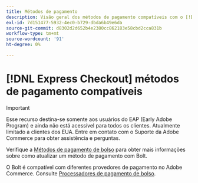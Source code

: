 ```yaml
---
title: Métodos de pagamento
description: Visão geral dos métodos de pagamento compatíveis com o [!DNL Express Checkout] para extensão do Adobe Commerce.
exl-id: 7d151477-5932-4ec0-b729-dbda6b49e6da
source-git-commit: d8302d2d652b4e2380cc862183e58cbd2cca831b
workflow-type: tm+mt
source-wordcount: '91'
ht-degree: 0%

---
```


# [!DNL Express Checkout] métodos de pagamento compatíveis

>[!IMPORTANT]
>
> Esse recurso destina-se somente aos usuários do EAP (Early Adobe Program) e ainda não está acessível para todos os clientes. Atualmente limitado a clientes dos EUA. Entre em contato com o Suporte da Adobe Commerce para obter assistência e perguntas.

Verifique a [Métodos de pagamento de bolso](https://help.bolt.com/shoppers/guides/checkout/update-payment-method) para obter mais informações sobre como atualizar um método de pagamento com Bolt.

O Bolt é compatível com diferentes provedores de pagamento no Adobe Commerce. Consulte [Processadores de pagamento de bolso](https://help.bolt.com/merchants/guides/merchant-setup/checkout/processor-guides/).
